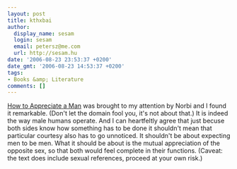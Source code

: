 ```yaml
---
layout: post
title: kthxbai
author:
  display_name: sesam
  login: sesam
  email: petersz@me.com
  url: http://sesam.hu
date: '2006-08-23 23:53:37 +0200'
date_gmt: '2006-08-23 14:53:37 +0200'
tags:
- Books &amp; Literature
comments: []
---
```


[How to Appreciate a Man](http://english.literotica.com:81/stories/showstory.php?id=256799) was brought to my attention by Norbi and I found it remarkable. (Don't let the domain fool you, it's not about that.) It is indeed the way male humans operate. And I can heartfeltly agree that just becuse both sides know how something has to be done it shouldn't mean that particular courtesy also has to go unnoticed. It shouldn't be about expecting men to be men. What it should be about is the mutual appreciation of the opposite sex, so that both would feel complete in their functions. (Caveat: the text does include sexual references, proceed at your own risk.)
